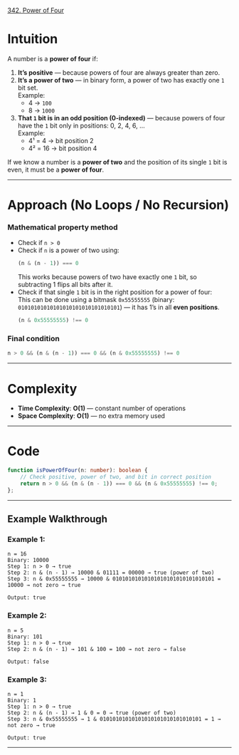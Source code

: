 [342. Power of Four](https://leetcode.com/problems/power-of-four/)

# Intuition
A number is a **power of four** if:
1. **It’s positive** — because powers of four are always greater than zero.
2. **It’s a power of two** — in binary form, a power of two has exactly one `1` bit set.  
   Example:  
   - 4 → `100`  
   - 8 → `1000`  
3. **That `1` bit is in an odd position (0-indexed)** — because powers of four have the `1` bit only in positions: 0, 2, 4, 6, ...  
   Example:  
   - 4¹ = 4 → bit position 2  
   - 4² = 16 → bit position 4  

If we know a number is a **power of two** and the position of its single `1` bit is even, it must be a **power of four**.

---

# Approach (No Loops / No Recursion)

### Mathematical property method
- Check if `n > 0`
- Check if `n` is a power of two using:  
  ```ts
  (n & (n - 1)) === 0
  ```
  This works because powers of two have exactly one `1` bit, so subtracting 1 flips all bits after it.
- Check if that single `1` bit is in the right position for a power of four:  
  This can be done using a bitmask `0x55555555` (binary: `01010101010101010101010101010101`) — it has 1’s in all **even positions**.  
  ```ts
  (n & 0x55555555) !== 0
  ```

### Final condition
```ts
n > 0 && (n & (n - 1)) === 0 && (n & 0x55555555) !== 0
```

---

# Complexity
- **Time Complexity**: **O(1)** — constant number of operations
- **Space Complexity**: **O(1)** — no extra memory used

---

# Code
```typescript
function isPowerOfFour(n: number): boolean {
    // Check positive, power of two, and bit in correct position
    return n > 0 && (n & (n - 1)) === 0 && (n & 0x55555555) !== 0;
};

```

---

## **Example Walkthrough**

### Example 1:  
```
n = 16  
Binary: 10000  
Step 1: n > 0 → true  
Step 2: n & (n - 1) → 10000 & 01111 = 00000 → true (power of two)  
Step 3: n & 0x55555555 → 10000 & 01010101010101010101010101010101 = 10000 → not zero → true  

Output: true
```

### Example 2:  
```
n = 5  
Binary: 101  
Step 1: n > 0 → true  
Step 2: n & (n - 1) → 101 & 100 = 100 → not zero → false  

Output: false
```

### Example 3:  
```
n = 1  
Binary: 1  
Step 1: n > 0 → true  
Step 2: n & (n - 1) → 1 & 0 = 0 → true (power of two)  
Step 3: n & 0x55555555 → 1 & 01010101010101010101010101010101 = 1 → not zero → true  

Output: true
```

---
